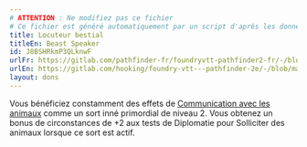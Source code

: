 ```yaml
---
# ATTENTION : Ne modifiez pas ce fichier
# Ce fichier est généré automatiquement par un script d'après les données du module Foundry VTT officiel et de sa traduction
title: Locuteur bestial
titleEn: Beast Speaker
id: J8BSHRkmP3QLknwF
urlFr: https://gitlab.com/pathfinder-fr/foundryvtt-pathfinder2-fr/-/blob/master/data/feats/J8BSHRkmP3QLknwF.htm
urlEn: https://gitlab.com/hooking/foundry-vtt---pathfinder-2e/-/blob/master/packs/data/feats.db/beast-speaker.json
layout: dons
---
```

Vous bénéficiez constamment des effets de [Communication avec les animaux](../sorts/communication-avec-les-animaux.md) comme un sort inné primordial de niveau 2. Vous obtenez un bonus de circonstances de +2 aux tests de Diplomatie pour Solliciter des animaux lorsque ce sort est actif.
